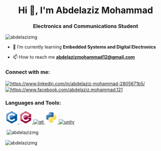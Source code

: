 <h1 align="center">Hi 👋, I'm Abdelaziz Mohammad</h1>
<h3 align="center">Electronics and Communications Student</h3>

<p align="left"> <img src="https://komarev.com/ghpvc/?username=abdelazizmg&label=Profile%20views&color=0e75b6&style=flat" alt="abdelazizmg" /> </p>

- 🌱 I’m currently learning **Embedded Systems and Digital Electronics**

- 📫 How to reach me **abdelazizmohammad12@gmail.com**

<h3 align="left">Connect with me:</h3>
<p align="left">
<a href="https://www.linkedin.com/in/abdelaziz-mohammad-2805671b5/" target="blank"><img align="center" src="https://raw.githubusercontent.com/rahuldkjain/github-profile-readme-generator/master/src/images/icons/Social/linked-in-alt.svg" alt="https://www.linkedin.com/in/abdelaziz-mohammad-2805671b5/" height="30" width="40" /></a>
<a href="https://www.facebook.com/abdelaziz.mohammad.121" target="blank"><img align="center" src="https://raw.githubusercontent.com/rahuldkjain/github-profile-readme-generator/master/src/images/icons/Social/facebook.svg" alt="https://www.facebook.com/abdelaziz.mohammad.121" height="30" width="40" /></a>
</p>

<h3 align="left">Languages and Tools:</h3>
<p align="left"> <a href="https://www.cprogramming.com/" target="_blank" rel="noreferrer"> <img src="https://raw.githubusercontent.com/devicons/devicon/master/icons/c/c-original.svg" alt="c" width="40" height="40"/> </a> <a href="https://www.w3schools.com/cpp/" target="_blank" rel="noreferrer"> <img src="https://raw.githubusercontent.com/devicons/devicon/master/icons/cplusplus/cplusplus-original.svg" alt="cplusplus" width="40" height="40"/> </a> <a href="https://git-scm.com/" target="_blank" rel="noreferrer"> <img src="https://www.vectorlogo.zone/logos/git-scm/git-scm-icon.svg" alt="git" width="40" height="40"/> </a> <a href="https://www.python.org" target="_blank" rel="noreferrer"> <img src="https://raw.githubusercontent.com/devicons/devicon/master/icons/python/python-original.svg" alt="python" width="40" height="40"/> </a> <a href="https://unity.com/" target="_blank" rel="noreferrer"> <img src="https://www.vectorlogo.zone/logos/unity3d/unity3d-icon.svg" alt="unity" width="40" height="40"/> </a> </p>

<p>&nbsp;<img align="center" src="https://github-readme-stats.vercel.app/api?username=abdelazizmg&show_icons=true&locale=en" alt="abdelazizmg" /></p>

<p><img align="center" src="https://github-readme-streak-stats.herokuapp.com/?user=abdelazizmg&" alt="abdelazizmg" /></p>
